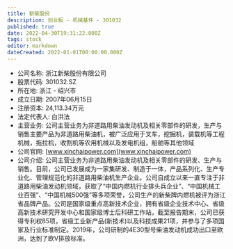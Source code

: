 ```yaml
---
title: 新柴股份
description: 创业板 - 机械基件 - 301032
published: true
date: 2022-04-30T19:31:22.000Z
tags: stock
editor: markdown
dateCreated: 2022-01-01T00:00:00.000Z
---
```


- 公司名称: 浙江新柴股份有限公司
- 股票代码: 301032.SZ
- 所在地: 浙江 - 绍兴市
- 成立日期: 2007年06月15日
- 注册资本: 24,113.34万元
- 法定代表人: 白洪法
- 主营业务: 公司主营业务为非道路用柴油发动机及相关零部件的研发，生产与销售主要产品为非道路用柴油机，被广泛应用于叉车，挖掘机，装载机等工程机械，拖拉机，收割机等农用机械以及发电机组，船舶等其他领域
- 公司官网: [www.xinchaipower.com](www.xinchaipower.com)
- 公司介绍: 公司主营业务为非道路用柴油发动机及相关零部件的研发、生产与销售。目前，公司已发展成为一家集研发、制造于一体，产品系列化、生产专业化、管理规范化的非道路用柴油机生产企业。公司自成立以来一直专注于非道路用柴油发动机领域，获取了“中国内燃机行业排头兵企业”、“中国机械工业百强”、“中国机械500强”等多项荣誉，公司生产的新柴牌内燃机被评为浙江省品牌产品。公司是国家级重点高新技术企业，拥有省级企业技术中心、省级高新技术研究开发中心和国家级博士后科研工作站，截至报告期末，公司已获得专利权85项，省级工业新产品(新技术)以及科技成果21项，并参与了多项国家及行业标准制定。2019年，公司研制的4E30型号柴油发动机成功出口至欧洲，达到了欧Ⅴ排放标准。


